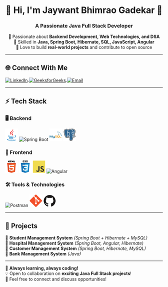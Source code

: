 <h1 align="center">🚀 Hi, I'm Jaywant Bhimrao Gadekar 👋</h1>
<h3 align="center">A Passionate Java Full Stack Developer</h3>

<p align="center">
  🔹 Passionate about <strong>Backend Development, Web Technologies, and DSA</strong> <br>
  🔹 Skilled in <strong>Java, Spring Boot, Hibernate, SQL, JavaScript, Angular</strong> <br>
  🔹 Love to build <strong>real-world projects</strong> and contribute to open source  
</p>

---

## 🌐 Connect With Me  
<p align="left">
  <a href="https://www.linkedin.com/in/jaywant-javadev/" target="_blank">
    <img align="center" src="https://raw.githubusercontent.com/rahuldkjain/github-profile-readme-generator/master/src/images/icons/Social/linked-in-alt.svg" alt="LinkedIn" height="30" width="40" />
  </a>
  <a href="https://auth.geeksforgeeks.org/user/jay707" target="_blank">
    <img align="center" src="https://raw.githubusercontent.com/rahuldkjain/github-profile-readme-generator/master/src/images/icons/Social/geeks-for-geeks.svg" alt="GeeksforGeeks" height="30" width="40" />
  </a>
  <a href="mailto:jaywantgadekar07@gmail.com">
    <img align="center" src="https://upload.wikimedia.org/wikipedia/commons/7/7e/Gmail_icon_%282020%29.svg" alt="Email" height="30" width="40" />
  </a>
</p>

---

## ⚡ Tech Stack  
### 🖥️ Backend  
<img src="https://raw.githubusercontent.com/devicons/devicon/master/icons/java/java-original.svg" alt="Java" width="40" height="40"/> 
<img src="https://www.vectorlogo.zone/logos/springio/springio-icon.svg" alt="Spring Boot" width="40" height="40"/>
<img src="https://raw.githubusercontent.com/devicons/devicon/master/icons/mysql/mysql-original-wordmark.svg" alt="MySQL" width="40" height="40"/>
<img src="https://raw.githubusercontent.com/devicons/devicon/master/icons/postgresql/postgresql-original.svg" alt="PostgreSQL" width="40" height="40"/>

### 🎨 Frontend  
<img src="https://raw.githubusercontent.com/devicons/devicon/master/icons/html5/html5-original-wordmark.svg" alt="HTML" width="40" height="40"/> 
<img src="https://raw.githubusercontent.com/devicons/devicon/master/icons/css3/css3-original-wordmark.svg" alt="CSS" width="40" height="40"/> 
<img src="https://raw.githubusercontent.com/devicons/devicon/master/icons/javascript/javascript-original.svg" alt="JavaScript" width="40" height="40"/> 
<img src="https://angular.io/assets/images/logos/angular/angular.svg" alt="Angular" width="40" height="40"/>

### 🛠️ Tools & Technologies  
<img src="https://www.vectorlogo.zone/logos/getpostman/getpostman-icon.svg" alt="Postman" width="40" height="40"/>  
<img src="https://raw.githubusercontent.com/devicons/devicon/master/icons/git/git-original.svg" alt="Git" width="40" height="40"/>  
<img src="https://raw.githubusercontent.com/devicons/devicon/master/icons/github/github-original.svg" alt="GitHub" width="40" height="40"/>

---

## 📌 Projects  
🔹 **Student Management System** *(Spring Boot + Hibernate + MySQL)*  
🔹 **Hospital Management System** *(Spring Boot, Angular, Hibernate)*  
🔹 **Customer Management System** *(Spring Boot, Hibernate, MySQL)*  
🔹 **Bank Management System** *(Java)*  

---

🚀 **Always learning, always coding!**  
💡 Open to collaboration on **exciting Java Full Stack projects**!  
📩 Feel free to connect and discuss opportunities!  

